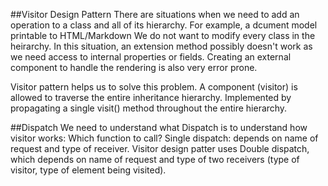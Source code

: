﻿##Visitor Design Pattern
There are situations when we need to add an operation to a class and all of its hierarchy. For example, a dcument model printable to
HTML/Markdown
We do not want to modify every class in the heirarchy. In this situation, an extension method possibly doesn't work as we need access to 
internal properties or fields. Creating an external component to handle the rendering is also very error prone. 

Visitor pattern helps us to solve this problem. A component (visitor) is allowed to traverse the entire inheritance hierarchy. 
Implemented by propagating a single visit() method throughout the entire hierarchy. 

##Dispatch
We need to understand what Dispatch is to understand how visitor works:
Which function to call?
Single dispatch: depends on name of request and type of receiver. Visitor design patter uses Double dispatch, which depends on name of request
and type of two receivers (type of visitor, type of element being visited). 